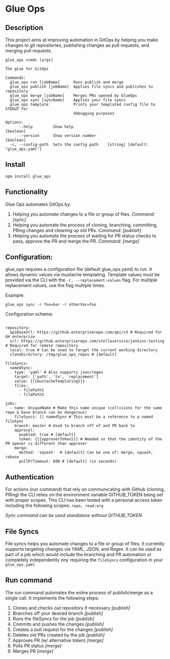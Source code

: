 # Glue Ops

## Description
This project aims at improving automation in GitOps by helping you make changes to git repositories, publishing changes as pull requests, and merging pull requests.


```
glue_ops <cmd> [args]

The glue for GitOps

Commands:
  glue_ops run [jobName]      Runs publish and merge
  glue_ops publish [jobName]  Applies file syncs and publishes to repository
  glue_ops merge [jobName]    Merges PRs opened by GlueOps
  glue_ops sync [syncName]    Applies your file syncs
  glue_ops template           Prints your templated config file to STDOUT for
                              debugging purposes

Options:
      --help         Show help                                         [boolean]
      --version      Show version number                               [boolean]
  -c, --config-path  Sets the config path    [string] [default: "glue_ops.yaml"]
```

## Install

```
npm install glue_ops
```

## Functionality

Glue Ops automates GitOps by:
1. Helping you automate changes to a file or group of files. *Command: [sync]*
2. Helping you automate the process of cloning, branching, committing, PRing changes and cleaning up old PRs. *Command: [publish]*
3. Helping you automate the process of waiting for PR status checks to pass, approve the PR and merge the PR. *Command: [merge]*

## Configuration:
glue_ops requires a configuration file (default glue_ops.yaml) to run.  It allows dynamic values via mustache templating.  Template values must be provided via the CLI with the `-r, --replacement-values` flag.  For multiple replacement values, use the flag multiple times.

Example:

`glue_ops sync -r foo=bar -r otherVar=foo`


Configuration schema:
```

repository:
  apiBaseUrl: https://github.enterpriserepo.com/api/v3 # Required for GH enterprise
  url: https://github.enterpriserepo.com/stellaservice/jenkins-testing # Required for remote repository
  local: true # Can be used to target the current working directory
  cloneDirectory: /tmp/glue_ops_repos # [default]

fileSyncs:
  namedSync:
    type: 'yaml' # Also supports json/regex
    target: ['path', 'to', 'replacement']
    value: {{{mustacheTemplating}}}
    files:
      - filePath1
      - filePath2

jobs:
  - name: UniqueName # Make this name unique (collisions for the same repo & base branch can be dangerous)
    fileSyncs: [] namedSync # This must be a reference to a named fileSync
    branch: master # Used to branch off of and PR back to
    approval:
      enabled: true # [default]
      token: {{{approverToken}}} # Needed so that the identity of the PR opener is different than approver
    merge:
      method: 'squash'  # [default] Can be one of: merge, squash, rebase
      pollPrTimeout: 600 # [default] (in seconds)
```

## Authentication

For actions (run command) that rely on communicating with Github (cloning, PRing) the CLI relies on the environment variable GITHUB_TOKEN being set with proper scopes.
This CLI has been tested with a personal access token including the following scopes: `repo, read:org`

*Sync command can be used standalone without GITHUB_TOKEN*

## File Syncs

File syncs helps you automate changes to a file or group of files.  It currently supports targeting changes via YAML, JSON, and Regex. It can be used as part of a job which would include the branching and PR automation or completely independently ony requiring the `fileSyncs` configuration in your `glue_ops.yaml`

## Run command

The run command automates the entire process of publish/merge as a single call.  It implements the following steps:
1. Clones and checks out repository if necessary *[publish]*
2. Branches off your desired branch *[publish]*
3. Runs the fileSyncs for the job *[publish]*
4. Commits and pushes the changes *[publish]*
5. Creates a pull request for the changes *[publish]*
6. Deletes old PRs created by the job *[publish]*
7. Approves PR (w/ alternative token) *[merge]*
8. Polls PR status *[merge]*
9. Merges PR *[merge]*
